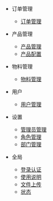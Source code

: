 - 订单管理
    - [订单管理](/订单管理/订单管理.md)

- 产品管理
    - [产品管理](/产品管理/产品管理.md)
    - [产品配置](/产品管理/产品配置.md)

- 物料管理
    - [物料管理](/物料管理/物料管理.md)

- 用户
    - [用户管理](/用户/用户管理.md)

- 设置
  - [管理员管理](/系统设置/管理员管理.md)
  - [角色管理](/系统设置/角色管理.md)
  - [部门管理](/系统设置/部门管理.md)

- 全局
    - [登录认证](/全局/登录认证.md)
    - [使用说明](/全局/使用说明.md)
    - [文件上传](/全局/文件上传.md)
    - [状态](/全局/状态.md)